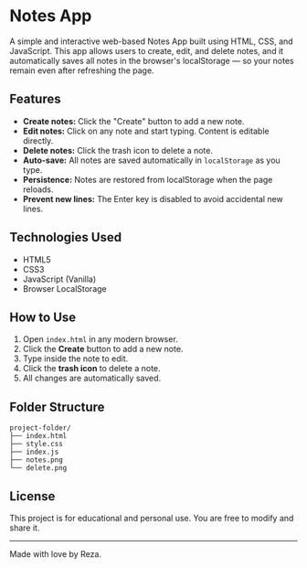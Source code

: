 # Notes App

A simple and interactive web-based Notes App built using HTML, CSS, and JavaScript. This app allows users to create, edit, and delete notes, and it automatically saves all notes in the browser's localStorage — so your notes remain even after refreshing the page.

## Features

- **Create notes:** Click the "Create" button to add a new note.
- **Edit notes:** Click on any note and start typing. Content is editable directly.
- **Delete notes:** Click the trash icon to delete a note.
- **Auto-save:** All notes are saved automatically in `localStorage` as you type.
- **Persistence:** Notes are restored from localStorage when the page reloads.
- **Prevent new lines:** The Enter key is disabled to avoid accidental new lines.

## Technologies Used

- HTML5
- CSS3
- JavaScript (Vanilla)
- Browser LocalStorage

## How to Use

1. Open `index.html` in any modern browser.
2. Click the **Create** button to add a new note.
3. Type inside the note to edit.
4. Click the **trash icon** to delete a note.
5. All changes are automatically saved.

## Folder Structure

```
project-folder/
├── index.html
├── style.css
├── index.js
├── notes.png
└── delete.png
```

## License

This project is for educational and personal use. You are free to modify and share it.

---

Made with love by Reza.
